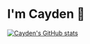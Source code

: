 # I'm Cayden 👋

[![Cayden's GitHub stats](https://github-readme-stats.vercel.app/api?username=CTHartze)](https://github.com/CTHartze/github-readme-stats)
